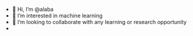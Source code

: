 - 👋 Hi, I’m @alaba
- 👀 I’m interested in machine learning
- 💞️ I’m looking to collaborate with any learning or research opportunity
-

